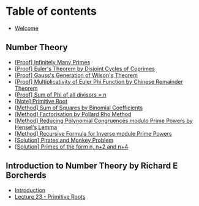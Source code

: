 # Table of contents

* [Welcome](README.md)

## Number Theory

* [\[Proof\] Infinitely Many Primes](number-theory/proof-infinitely-many-primes.md)
* [\[Proof\] Euler's Theorem by Disjoint Cycles of Coprimes](number-theory/proof-eulers-theorem-by-disjoint-cycles-of-coprimes.md)
* [\[Proof\] Gauss's Generation of Wilson's Theorem](number-theory/proof-gausss-generation-of-wilsons-theorem.md)
* [\[Proof\] Multiplicativity of Euler Phi Function by Chinese Remainder Theorem](number-theory/proof-multiplicativity-of-euler-phi-function-by-chinese-remainer-theorem.md)
* [\[Proof\] Sum of Phi of all divisors = n](number-theory/proof-sum-of-phi-of-all-divisors-n.md)
* [\[Note\] Primitive Root](number-theory/note-primitive-root.md)
* [\[Method\] Sum of Squares by Binomial Coefficients](number-theory/method-sum-of-squares-by-binomial-coefficients.md)
* [\[Method\] Factorisation by Pollard Rho Method](number-theory/method-factorisation-by-pollard-rho-method.md)
* [\[Method\] Reducing Polynomial Congruences modulo Prime Powers by Hensel's Lemma](number-theory/method-reducing-polynomial-congruences-modulo-prime-powers-by-hensels-lemma.md)
* [\[Method\] Recursive Formula for Inverse module Prime Powers](number-theory/method-recursive-formula-for-inverse-module-prime-powers.md)
* [\[Solution\] Pirates and Monkey Problem](number-theory/solution-pirates-and-monkey-problem.md)
* [\[Solution\] Primes of the form n, n+2 and n+4](number-theory/solution-primes-of-the-form-n-n+2-and-n+4.md)

## Introduction to Number Theory by Richard E Borcherds

* [Introduction](introduction-to-number-theory-by-richard-e-borcherds/introduction.md)
* [Lecture 23 - Primitive Roots](introduction-to-number-theory-by-richard-e-borcherds/lecture-23-primitive-roots.md)

